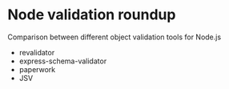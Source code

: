 # Node validation roundup
Comparison between different object validation tools for Node.js

* revalidator
* express-schema-validator
* paperwork
* JSV
